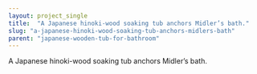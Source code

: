 ```yaml
---
layout: project_single
title:  "A Japanese hinoki-wood soaking tub anchors Midler’s bath."
slug: "a-japanese-hinoki-wood-soaking-tub-anchors-midlers-bath"
parent: "japanese-wooden-tub-for-bathroom"
---
```

A Japanese hinoki-wood soaking tub anchors Midler’s bath.
